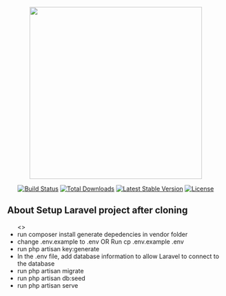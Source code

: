<p align="center"><a href="https://laravel.com" target="_blank"><img src="https://raw.githubusercontent.com/laravel/art/master/logo-lockup/5%20SVG/2%20CMYK/1%20Full%20Color/laravel-logolockup-cmyk-red.svg" width="400"></a></p>

<p align="center">
<a href="https://travis-ci.org/laravel/framework"><img src="https://travis-ci.org/laravel/framework.svg" alt="Build Status"></a>
<a href="https://packagist.org/packages/laravel/framework"><img src="https://poser.pugx.org/laravel/framework/d/total.svg" alt="Total Downloads"></a>
<a href="https://packagist.org/packages/laravel/framework"><img src="https://poser.pugx.org/laravel/framework/v/stable.svg" alt="Latest Stable Version"></a>
<a href="https://packagist.org/packages/laravel/framework"><img src="https://poser.pugx.org/laravel/framework/license.svg" alt="License"></a>
</p>

## About Setup Laravel project after cloning
<ul><>
<li>  run <bold> composer install </bold"> generate depedencies in vendor folder
</li>
<li> change <bold>.env.example</bold"> to <bold>.env</bold"> OR Run <bold> cp .env.example .env </bold">
</li>
<li> run <bold>php artisan key:generate </bold">
</li>
<li> In the .env file, add database information to allow Laravel to connect to the database
</li>
<li> run <bold>php artisan migrate </bold">
</li>
<li> run <bold>php artisan db:seed </bold">
</li>
<li> run <bold>php artisan serve </bold"></li>
